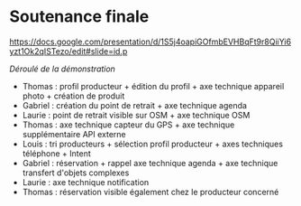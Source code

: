 # Soutenance finale
https://docs.google.com/presentation/d/1S5j4oapiGOfmbEVHBqFt9r8QiiYi6yzt1Ok2qISTezo/edit#slide=id.p


*Déroulé de la démonstration*

- Thomas : profil producteur + édition du profil + axe technique appareil photo + création de produit
- Gabriel : création du point de retrait + axe technique agenda
- Laurie : point de retrait visible sur OSM + axe technique OSM
- Thomas : axe technique capteur du GPS + axe technique supplémentaire API externe 
- Louis : tri producteurs + sélection profil producteur + axes techniques téléphone + Intent
- Gabriel : réservation + rappel axe technique agenda + axe technique transfert d'objets complexes
- Laurie : axe technique notification
- Thomas : réservation visible également chez le producteur concerné
